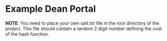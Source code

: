# Example Dean Portal

**NOTE**: You need to place your own salt.txt file in the root directory of the project. This file should contain a random 2 digit number defining the cost of the hash function.
